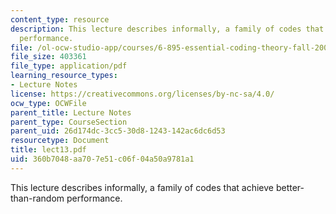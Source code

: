 ```yaml
---
content_type: resource
description: This lecture describes informally, a family of codes that achieve better-than-random
  performance.
file: /ol-ocw-studio-app/courses/6-895-essential-coding-theory-fall-2004/360b7048aa707e51c06f04a50a9781a1_lect13.pdf
file_size: 403361
file_type: application/pdf
learning_resource_types:
- Lecture Notes
license: https://creativecommons.org/licenses/by-nc-sa/4.0/
ocw_type: OCWFile
parent_title: Lecture Notes
parent_type: CourseSection
parent_uid: 26d174dc-3cc5-30d8-1243-142ac6dc6d53
resourcetype: Document
title: lect13.pdf
uid: 360b7048-aa70-7e51-c06f-04a50a9781a1
---
```

This lecture describes informally, a family of codes that achieve better-than-random performance.